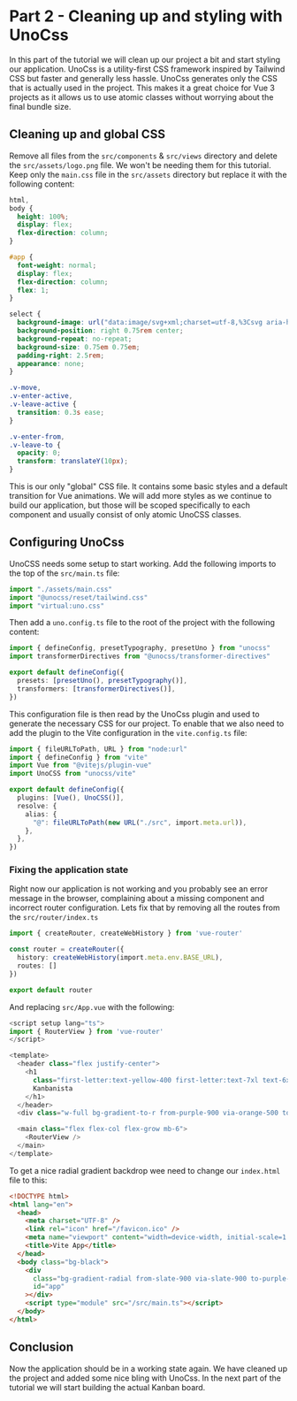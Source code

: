 # Part 2 - Cleaning up and styling with UnoCss

In this part of the tutorial we will clean up our project a bit and start styling our application. UnoCss is a utility-first CSS framework inspired by Tailwind CSS but faster and generally less hassle. UnoCss generates only the CSS that is actually used in the project. This makes it a great choice for Vue 3 projects as it allows us to use atomic classes without worrying about the final bundle size.

## Cleaning up and global CSS

Remove all files from the `src/components` & `src/views` directory and delete the `src/assets/logo.png` file. We won't be needing them for this tutorial. Keep only the `main.css` file in the `src/assets` directory but replace it with the following content:

```css
html,
body {
  height: 100%;
  display: flex;
  flex-direction: column;
}

#app {
  font-weight: normal;
  display: flex;
  flex-direction: column;
  flex: 1;
}

select {
  background-image: url("data:image/svg+xml;charset=utf-8,%3Csvg aria-hidden='true' xmlns='http://www.w3.org/2000/svg' fill='none' viewBox='0 0 10 6'%3E%3Cpath stroke='%236B7280' stroke-linecap='round' stroke-linejoin='round' stroke-width='2' d='m1 1 4 4 4-4'/%3E%3C/svg%3E");
  background-position: right 0.75rem center;
  background-repeat: no-repeat;
  background-size: 0.75em 0.75em;
  padding-right: 2.5rem;
  appearance: none;
}

.v-move,
.v-enter-active,
.v-leave-active {
  transition: 0.3s ease;
}

.v-enter-from,
.v-leave-to {
  opacity: 0;
  transform: translateY(10px);
}
```

This is our only "global" CSS file. It contains some basic styles and a default transition for Vue animations. We will add more styles as we continue to build our application, but those will be scoped specifically to each component and usually consist of only atomic UnoCSS classes.

## Configuring UnoCss

UnoCSS needs some setup to start working. Add the following imports to the top of the `src/main.ts` file:

```ts
import "./assets/main.css"
import "@unocss/reset/tailwind.css"
import "virtual:uno.css"
```

Then add a `uno.config.ts` file to the root of the project with the following content:

```ts
import { defineConfig, presetTypography, presetUno } from "unocss"
import transformerDirectives from "@unocss/transformer-directives"

export default defineConfig({
  presets: [presetUno(), presetTypography()],
  transformers: [transformerDirectives()],
})
```

This configuration file is then read by the UnoCss plugin and used to generate the necessary CSS for our project. To enable that we also need to add the plugin to the Vite configuration in the `vite.config.ts` file:

```ts
import { fileURLToPath, URL } from "node:url"
import { defineConfig } from "vite"
import Vue from "@vitejs/plugin-vue"
import UnoCSS from "unocss/vite"

export default defineConfig({
  plugins: [Vue(), UnoCSS()],
  resolve: {
    alias: {
      "@": fileURLToPath(new URL("./src", import.meta.url)),
    },
  },
})
```

### Fixing the application state

Right now our application is not working and you probably see an error message in the browser, complaining about a missing component and incorrect router configuration. Lets fix that by removing all the routes from the `src/router/index.ts`

```ts
import { createRouter, createWebHistory } from 'vue-router'

const router = createRouter({
  history: createWebHistory(import.meta.env.BASE_URL),
  routes: []
})

export default router
```

And replacing `src/App.vue` with the following:

```ts
<script setup lang="ts">
import { RouterView } from 'vue-router'
</script>

<template>
  <header class="flex justify-center">
    <h1
      class="first-letter:text-yellow-400 first-letter:text-7xl text-6xl tracking-tight font-bold my-4 bg-gradient-to-r from-purple-600 via-orange-500 to-purple-600 text-transparent bg-clip-text">
      Kanbanista
    </h1>
  </header>
  <div class="w-full bg-gradient-to-r from-purple-900 via-orange-500 to-purple-900 h-.5 mb-6"></div>

  <main class="flex flex-col flex-grow mb-6">
    <RouterView />
  </main>
</template>
```

To get a nice radial gradient backdrop wee need to change our `index.html` file to this:

```html
<!DOCTYPE html>
<html lang="en">
  <head>
    <meta charset="UTF-8" />
    <link rel="icon" href="/favicon.ico" />
    <meta name="viewport" content="width=device-width, initial-scale=1.0" />
    <title>Vite App</title>
  </head>
  <body class="bg-black">
    <div
      class="bg-gradient-radial from-slate-900 via-slate-900 to-purple-900/60"
      id="app"
    ></div>
    <script type="module" src="/src/main.ts"></script>
  </body>
</html>
```

## Conclusion

Now the application should be in a working state again. We have cleaned up the project and added some nice bling with UnoCss. In the next part of the tutorial we will start building the actual Kanban board.
